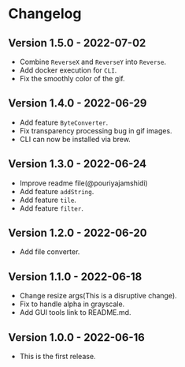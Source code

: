 # Changelog

## Version 1.5.0 - 2022-07-02
* Combine `ReverseX` and `ReverseY` into `Reverse`.
* Add docker execution for `CLI`.
* Fix the smoothly color of the gif.

## Version 1.4.0 - 2022-06-29
* Add feature `ByteConverter`.
* Fix transparency processing bug in gif images.
* CLI can now be installed via brew.

## Version 1.3.0 - 2022-06-24
* Improve readme file(@pouriyajamshidi)
* Add feature `addString`.
* Add feature `tile`.
* Add feature `filter`.

## Version 1.2.0 - 2022-06-20
* Add file converter.

## Version 1.1.0 - 2022-06-18
* Change resize args(This is a disruptive change).
* Fix to handle alpha in grayscale.
* Add GUI tools link to README.md.

## Version 1.0.0 - 2022-06-16
* This is the first release.